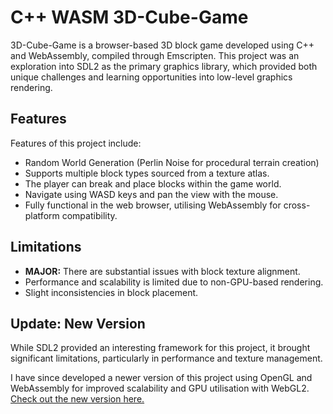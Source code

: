 # C++ WASM 3D-Cube-Game
3D-Cube-Game is a browser-based 3D block game developed using C++ and WebAssembly, compiled through Emscripten. This project was an exploration into SDL2 as the primary graphics library, which provided both unique challenges and learning opportunities into low-level graphics rendering.

## Features
Features of this project include:
 - Random World Generation (Perlin Noise for procedural terrain creation)
- Supports multiple block types sourced from a texture atlas.
- The player can break and place blocks within the game world.
- Navigate using WASD keys and pan the view with the mouse.
- Fully functional in the web browser, utilising WebAssembly for cross-platform compatibility.

## Limitations
- **MAJOR:** There are substantial issues with block texture alignment.
- Performance and scalability is limited due to non-GPU-based rendering.
- Slight inconsistencies in block placement.

## Update: New Version
While SDL2 provided an interesting framework for this project, it brought significant limitations, particularly in performance and texture management.

I have since developed a newer version of this project using OpenGL and WebAssembly for improved scalability and GPU utilisation with WebGL2. [Check out the new version here.](#)
